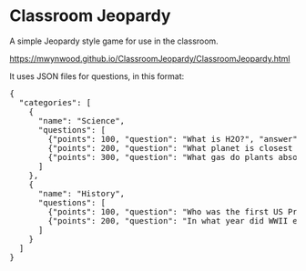# Classroom Jeopardy
A simple Jeopardy style game for use in the classroom.

https://mwynwood.github.io/ClassroomJeopardy/ClassroomJeopardy.html

It uses JSON files for questions, in this format:
<pre>
{
  "categories": [
    {
      "name": "Science",
      "questions": [
        {"points": 100, "question": "What is H2O?", "answer": "Water"},
        {"points": 200, "question": "What planet is closest to the sun?", "answer": "Mercury"},
        {"points": 300, "question": "What gas do plants absorb?", "answer": "Carbon Dioxide"}
      ]
    },
    {
      "name": "History", 
      "questions": [
        {"points": 100, "question": "Who was the first US President?", "answer": "George Washington"},
        {"points": 200, "question": "In what year did WWII end?", "answer": "1945"}
      ]
    }
  ]
}
</pre>
